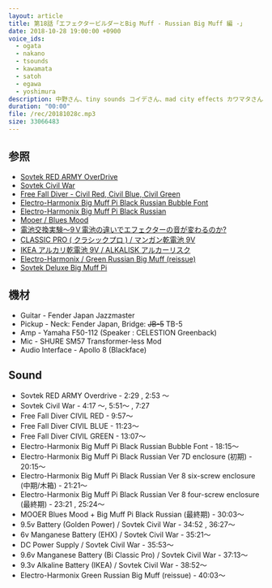 ```yaml
---
layout: article
title: 第18話「エフェクタービルダーとBig Muff - Russian Big Muff 編 -」
date: 2018-10-28 19:00:00 +0900
voice_ids:
  - ogata
  - nakano
  - tsounds
  - kawamata
  - satoh
  - egawa
  - yoshimura
description: 中野さん、tiny sounds コイデさん、mad city effects カワマタさん、Free Fall Diver 佐藤さん、sarapedals 江川さん、吉村さんの7人で、前回に引き続き ロシア製の Big Muff について試奏を交えながら話しました。
duration: "00:00"
file: /rec/20181028c.mp3
size: 33066483
---
```


## 参照
* [Sovtek RED ARMY OverDrive](http://www.kitrae.net/music/big_muff_history2_Red_Army_Overdrive.html)
* [Sovtek Civil War](http://www.kitrae.net/music/big_muff_history2.html#CivilWar)
* [Free Fall Diver - Civil Red, Civil Blue, Civil Green](https://twitter.com/Free_Fall_Diver/status/811446288994607105)
* [Electro-Harmonix Big Muff Pi Black Russian Bubble Font](https://www.collarcityguitars.com/listing/electro-harmonix-big-muff-pi-black-russian-bubble-font-7d-1998-2000/11879032)
* [Electro-Harmonix Big Muff Pi Black Russian](http://www.pedalnerd.com/2017/04/electro-harmonix-sovtek-big-muff-pi-russian-black-box-6-screw-enclosure-v8-ussr)
* [Mooer / Blues Mood](https://www.lep-international.jp/home/2017/8/7/mooer-blues-mood)
* [電池交換実験〜9Ｖ電池の違いでエフェクターの音が変わるのか?](https://www.digimart.net/magazine/article/2014051900311.html)
* [CLASSIC PRO ( クラシックプロ ) / マンガン乾電池 9V](https://www.soundhouse.co.jp/products/detail/item/211861/)
* [IKEA アルカリ乾電池 9V / ALKALISK アルカーリスク](https://www.ikea.com/jp/ja/catalog/products/20031604/)
* [Electro-Harmonix / Green Russian Big Muff (reissue)](https://kcmusic.jp/ehx/green_russian_big_muff.html)
* [Sovtek Deluxe Big Muff Pi](https://kcmusic.jp/ehx/sovtek-deluxe-big-muff-pi.html)

## 機材
* Guitar - Fender Japan Jazzmaster
* Pickup - Neck: Fender Japan, Bridge: <s>JB-5</s> TB-5
* Amp - Yamaha F50-112 (Speaker : CELESTION Greenback)
* Mic - SHURE SM57 Transformer-less Mod
* Audio Interface - Apollo 8 (Blackface)

## Sound
* Sovtek RED ARMY Overdrive - 2:29 , 2:53 〜
* Sovtek Civil War - 4:17 〜, 5:51〜 , 7:27 
* Free Fall Diver CIVIL RED - 9:57〜
* Free Fall Diver CIVIL BLUE - 11:23〜
* Free Fall Diver CIVIL GREEN - 13:07〜
* Electro-Harmonix Big Muff Pi Black Russian Bubble Font - 18:15〜
* Electro-Harmonix Big Muff Pi Black Russian Ver 7D enclosure  (初期) - 20:15〜
* Electro-Harmonix Big Muff Pi Black Russian Ver 8 six-screw enclosure (中期/木箱) - 21:21〜
* Electro-Harmonix Big Muff Pi Black Russian Ver 8 four-screw enclosure (最終期) - 23:21 , 25:24〜
* MOOER Blues Mood + Big Muff Pi Black Russian (最終期) - 30:03〜
* 9.5v Battery (Golden Power) / Sovtek Civil War - 34:52 , 36:27〜
* 6v Manganese Battery (EHX) / Sovtek Civil War - 35:21〜
* DC Power Supply / Sovtek Civil War - 35:53〜
* 9.6v Manganese Battery (Bi Classic Pro) / Sovtek Civil War - 37:13〜
* 9.3v Alkaline Battery (IKEA)  / Sovtek Civil War - 38:52〜
* Electro-Harmonix Green Russian Big Muff (reissue) - 40:03〜
